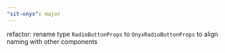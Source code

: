 ```yaml
---
"sit-onyx": major
---
```


refactor: rename type `RadioButtonProps` to `OnyxRadioButtonProps` to align naming with other components
